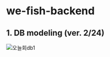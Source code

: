 # we-fish-backend

## 1. DB modeling (ver. 2/24)
![오늘회db1](https://user-images.githubusercontent.com/32696683/75149442-55ad4480-5745-11ea-9bd8-f672896a79e2.png)


